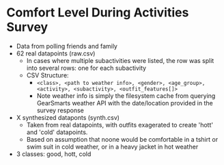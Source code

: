 # Comfort Level During Activities Survey

 * Data from polling friends and family
 * 62 real datapoints (raw.csv)
   * In cases where multiple subactivities were listed, the row was split into several rows: one for each subactivity
   * CSV Structure:
     * `<class>, <path to weather info>, <gender>, <age_group>, <activity>, <subactivity>, <outfit_features[]>`
     * Note weather info is simply the filesystem cache from querying GearSmarts weather API with the date/location provided in the survey response
 * X synthesized dataponts (synth.csv)
   * Taken from real datapoints, with outfits exagerated to create 'hott' and 'cold' datapoints.
   * Based on assumption that noone would be comfortable in a tshirt or swim suit in cold weather, or in a heavy jacket in hot weather
 * 3 classes: good, hott, cold

